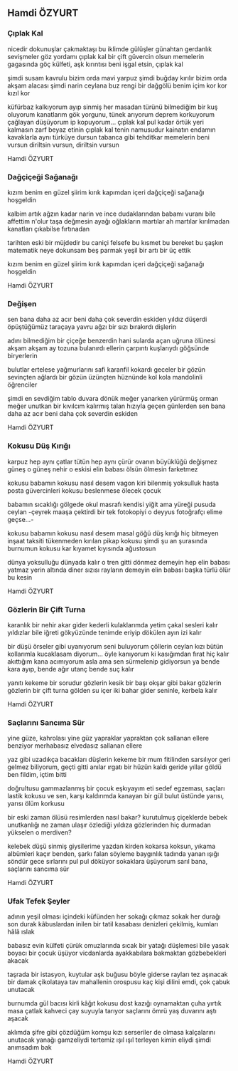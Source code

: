 ## Hamdi ÖZYURT

### Çıplak Kal

nicedir dokunuşlar çakmaktaşı bu iklimde
gülüşler günahtan gerdanlık
sevişmeler göz yordamı
çıplak kal
bir çift güvercin olsun memelerin
gagasında göç külfeti, aşk kırıntısı
beni işgal etsin, çıplak kal


şimdi susam kavrulu bizim orda
mavi yarpuz şimdi
buğday kırılır bizim orda
akşam alacası şimdi
narin ceylana buz rengi bir dağgölü
benim içim kor kor
kızıl kor


küfürbaz kalkıyorum
   ayıp sinmiş her masadan
türünü bilmediğim bir kuş oluyorum
kanatlarım gök yorgunu, tünek arıyorum
deprem korkuyorum
   çağlayan düşüyorum
      ip kopuyorum...
çıplak kal
pul kadar örtük yeri kalmasın
   zarf beyaz etinin
çıplak kal
tenin namusudur kainatın
endamın kavaklarla aynı türküye dursun
tabanca gibi tehditkar memelerin
   beni vursun
       diriltsin vursun, diriltsin vursun

Hamdi ÖZYURT

### Dağçiçeği Sağanağı

kızım benim
en güzel şiirim
kırık kapımdan içeri
   dağçiçeği sağanağı
hoşgeldin

kalbim artık
   ağzın kadar narin
ve ince dudaklarından
babamı vuranı bile affettim
n'olur taşa değmesin
   ayağı oğlakların
martılar ah martılar
kırılmadan kanatları
   çıkabilse fırtınadan


tarihten eski bir müjdedir
bu caniçi felsefe
bu kısmet bu bereket
bu şaşkın matematik
neye dokunsam beş parmak yeşil
bir artı bir üç ettik


kızım benim
en güzel şiirim
kırık kapımdan içeri
   dağçiçeği sağanağı
hoşgeldin

Hamdi ÖZYURT

### Değişen

sen bana daha az acır
   beni daha çok severdin eskiden
yıldız düşerdi
   öpüştüğümüz taraçaya
yavru ağzı bir sızı
   bırakırdı dişlerin


adını bilmediğim
   bir çiçeğe benzerdin
 hani sularda açan
   uğruna ölünesi
 akşam akşam ay tozuna
   bulanırdı ellerin
 çarpıntı kuşlarıydı
   göğsünde biryerlerin


 bulutlar ertelese yağmurlarını
    safi karanfil kokardı geceler
 bir gözün sevinçten ağlardı
   bir gözün üzünçten
hüznünde kol kola
   mandolinli öğrenciler


şimdi en sevdiğim tablo
   duvara dönük
 meğer yanarken yürürmüş orman
 meğer unutkan bir kıvılcım kalırmış
  talan hızıyla geçen günlerden
 sen bana daha az acır
  beni daha çok severdin eskiden

Hamdi ÖZYURT

### Kokusu Düş Kırığı

karpuz hep aynı çatlar
tütün hep aynı çürür
ovanın büyüklüğü değişmez
güneş o güneş
nehir o eskisi
elin babası ölsün ölmesin
   farketmez


kokusu babamın
   kokusu nasıl desem
vagon kiri
bilenmiş yoksulluk
hasta posta güvercinleri
kokusu beslenmese
   ölecek çocuk


babamın sıcaklığı
   gölgede okul masrafı
kendisi yiğit ama
   yüreği pusuda ceylan
-çeyrek maaşa çektirdi
   bir tek fotokopiyi
o deyyus fotoğrafçı
   elime geçse...-


kokusu babamın
   kokusu nasıl desem
masal göğü
düş kırığı
hiç bitmeyen inşaat
taksiti tükenmeden kırılan pikap
kokusu şimdi şu an
   şurasında burnumun
kokusu kar kıyamet
   kıyısında ağustosun

dünya yoksulluğu dünyada kalır
o tren gitti
   dönmez demeyin
hep elin babası yatmaz yerin altında
diner sızısı rayların
   demeyin
elin babası başka türlü ölür
   bu kesin

Hamdi ÖZYURT

### Gözlerin Bir Çift Turna

karanlık bir nehir akar gider kederli
kulaklarımda yetim çakal sesleri kalır
yıldızlar bile iğreti gökyüzünde
tenimde eriyip dökülen ayın izi kalır


bir düşü örseler gibi uyanıyorum
seni buluyorum çöllerin ceylan kızı
bütün kollarımla kucaklasam diyorum...
öyle kanıyorum ki kasığımdan
   fırat hiç kalır
akıttığım kana acımıyorum asla
ama sen sürmelenip gidiyorsun ya
bende kara ayıp, bende ağır utanç
   bende suç kalır


yanıtı kekeme bir sorudur gözlerin
kesik bir başı okşar gibi bakar gözlerin
gözlerin bir çift turna gölden su içer
iki bahar gider seninle, kerbela kalır

Hamdi ÖZYURT

### Saçlarını Sancıma Sür

yine güze, kahrolası yine güz
yapraklar yapraktan çok
   sallanan ellere benziyor
merhabasız elvedasız sallanan ellere


yaz gibi uzadıkça bacakları düşlerin
   kekeme bir mum fitilinden sarsılıyor
geri gelmez biliyorum, geçti gitti
anılar ırgatı bir hüzün kaldı geride
yıllar göldü ben fildim, içtim bitti


doğrultusu gammazlanmış
   bir çocuk eşkıyayım
eti sedef egzeması, saçları lastik kokusu
ve sen, karşı kaldırımda kanayan bir gül
bulut üstünde yarısı, yarısı ölüm korkusu

bir eski zaman ölüsü resimlerden nasıl bakar?
kurutulmuş çiçeklerde bebek unutkanlığı
ne zaman ulaşır özlediği yıldıza
   gözlerinden hiç durmadan
      yükselen o merdiven?


kelebek düşü sinmiş giysilerime yazdan
kirden kokarsa koksun, yıkama
albümleri kaçır benden, şarkı falan söyleme
baygınlık tadında yanan ışığı söndür
gece sırlarını pul pul döküyor sokaklara
üşüyorum sarıl bana, saçlarını sancıma sür

Hamdi ÖZYURT

### Ufak Tefek Şeyler

adının yeşil olması içindeki küfünden
her sokağı çıkmaz sokak
   her durağı son durak
kâbuslardan inilen bir tatil kasabası
denizleri çekilmiş, kumları hâlâ ıslak


babasız evin külfeti çürük omuzlarında
sıcak bir yatağı düşlemesi bile yasak
boyacı bir çocuk üşüyor vicdanlarda
ayakkabılara bakmaktan gözbebekleri akacak


taşrada bir istasyon, kuytular aşk buğusu
böyle giderse rayları tez aşınacak
bir damak çikolataya tav
   mahallenin orospusu
kaç kişi dilini emdi, çok çabuk unutacak


burnumda gül bacısı kirli kâğıt kokusu
dost kazığı oynamaktan çuha yırtık
   masa çatlak
kahveci çay suyuyla tarıyor saçlarını
ömrü yaş duvarını aştı aşacak


aklımda şifre gibi çözdüğüm komşu kızı
serseriler de olmasa kalçalarını unutacak
yanağı gamzeliydi tertemiz ışıl ışıl
terleyen kimin eliydi şimdi anımsadım bak

Hamdi ÖZYURT